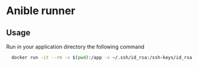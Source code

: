# Anible runner

## Usage

Run in your application directory the following command

```bash
  docker run -it --rm -v $(pwd):/app -v ~/.ssh/id_rsa:/ssh-keys/id_rsa:ro bjoernHeneka/ansibler
```
